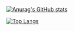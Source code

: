 [![Anurag's GitHub stats](https://github-readme-stats.vercel.app/api?username=joaocarnielfonseca&show_icons=true&theme=gotham)](https://github.com/anuraghazra/github-readme-stats)

[![Top Langs](https://github-readme-stats.vercel.app/api/top-langs/?username=joaocarnielfonseca)](https://github.com/anuraghazra/github-readme-stats)
